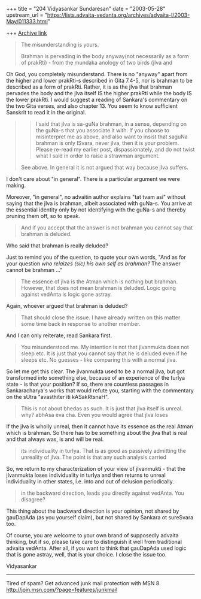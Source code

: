 +++
title = "204 Vidyasankar Sundaresan"
date = "2003-05-28"
upstream_url = "https://lists.advaita-vedanta.org/archives/advaita-l/2003-May/011333.html"

+++
[Archive link](https://lists.advaita-vedanta.org/archives/advaita-l/2003-May/011333.html)


>The misunderstanding is yours.
>
>Brahman is pervading in the body anyway(not necessarily as a form of 
>prakRti) - from the mundaka anology of two birds (jIva and

Oh God, you completely misunderstand. There is no "anyway" apart from the 
higher and lower prakRti-s described in Gita 7.4-5, nor is brahman to be 
described as a form of prakRti. Rather, it is as the jIva that brahman 
pervades the body and the jIva itself IS the higher prakRti while the body 
IS the lower prakRti. I would suggest a reading of Sankara's commentary on 
the two Gita verses, and also chapter 13. You seem to know sufficient 
Sanskrit to read it in the original.

>>I said that jIva is sa-guNa brahman, in a sense, depending on the guNa-s 
>>that you associate it with. If you choose to misinterpret me as above, and 
>>also want to insist that saguNa brahman is only ISvara, never jIva, then 
>>it is your problem. Please re-read my earlier post, dispassionately, and 
>>do not twist what I said in order to raise a strawman argument.
>
>
>See above. In general it is not argued that way because jIva suffers.

I don't care about "in general". There is a particular argument we were 
making.

Moreover, "in general", no advaitin author explains "tat tvam asi" without 
saying that the jIva is brahman, albeit associated with guNa-s. You arrive 
at the essential identity only by not identifying with the guNa-s and 
thereby pruning them off, so to speak.

>And if you accept that the answer is not brahman you cannot say that 
>brahman is deluded.

Who said that brahman is really deluded?

Just to remind you of the question, to quote your own words, "And as for 
your question *who relaizes (sic) his own self as brahman?* The answer 
cannot be brahman ..."

>The essence of jIva is the Atman which is nothing but brahman. However, 
>that does not mean brahman is deluded. Logic going against vedAnta is logic 
>gone astray.

Again, whoever argued that brahman is deluded?

>That should close the issue. I have already written on this matter some 
>time back in response to another member.

And I can only reiterate, read Sankara first.

>You misunderstood me. My intention is not that jIvanmukta does not sleep 
>etc. It is just that you cannot say that he is deluded even if he sleeps 
>etc. No guesses - like comparing this with a normal jIva.

So let me get this clear. The jIvanmukta used to be a normal jIva, but got 
transformed into something else, because of an experience of the turIya 
state - is that your position? If so, there are countless passages in 
Sankaracharya's works that would refute you, starting with the commentary on 
the sUtra "avasthiter iti kASakRtsnaH".

>This is not about bhedas as such. It is just that jIva itself is unreal. 
>why? abhAsa eva cha. Even you would agree that jIva loses

If the jIva is wholly unreal, then it cannot have its essence as the real 
Atman which is brahman. So there has to be something about the jIva that is 
real and that always was, is and will be real.

>its individuality in turIya. That is as good as passively admitting the 
>unreality of jIva. The point is that any such analysis carried

So, we return to my characterization of your view of jIvanmukti - that the 
jIvanmukta loses individuality in turIya and then returns to unreal 
individuality in other states, i.e. into and out of delusion periodically.

>in the backward direction, leads you directly against vedAnta. You 
>disagree?

This thing about the backward direction is your opinion, not shared by 
gauDapAda (as you yourself claim), but not shared by Sankara ot sureSvara 
too.

Of course, you are welcome to your own brand of supposedly advaita thinking, 
but if so, please take care to distinguish it well from traditional advaita 
vedAnta. After all, if you want to think that gauDapAda used logic that is 
gone astray, well, that is your choice. I close the issue too.

Vidyasankar

_________________________________________________________________
Tired of spam? Get advanced junk mail protection with MSN 8. 
http://join.msn.com/?page=features/junkmail


